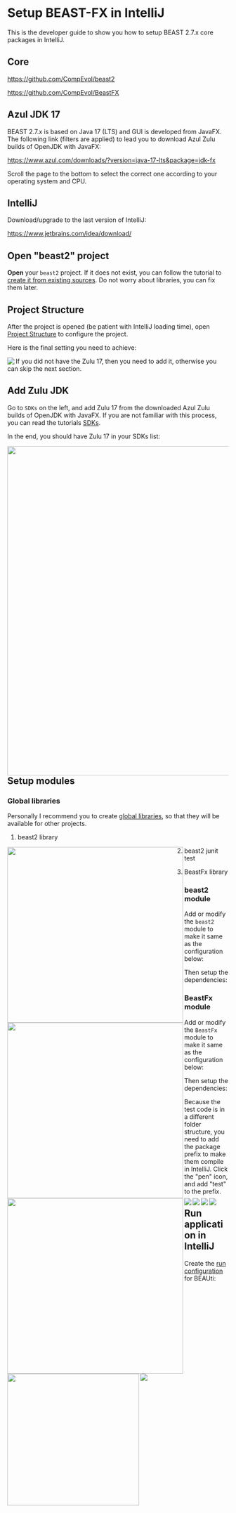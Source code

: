 # Setup BEAST-FX in IntelliJ

This is the developer guide to show you how to setup BEAST 2.7.x core packages in IntelliJ.

## Core 

https://github.com/CompEvol/beast2

https://github.com/CompEvol/BeastFX

## Azul JDK 17 

BEAST 2.7.x is based on Java 17 (LTS) and GUI is developed from JavaFX.
The following link (filters are applied) to lead you to download Azul Zulu builds of OpenJDK with JavaFX:

https://www.azul.com/downloads/?version=java-17-lts&package=jdk-fx

Scroll the page to the bottom to select the correct one according to your operating system and CPU.

## IntelliJ

Download/upgrade to the last version of IntelliJ:

https://www.jetbrains.com/idea/download/

## Open "beast2" project

__Open__ your `beast2` project. If it does not exist, you can follow the tutorial
to [create it from existing sources](https://www.jetbrains.com/help/idea/import-project-or-module-wizard.html#create-from-sources).
Do not worry about libraries, you can fix them later.

## Project Structure

After the project is opened (be patient with IntelliJ loading time), 
open [Project Structure](https://www.jetbrains.com/help/idea/project-settings-and-structure.html) to configure the project.

Here is the final setting you need to achieve:

<a href="./IntelliJProject.png"><img src="IntelliJProject.png" align="left" ></a>

If you did not have the Zulu 17, then you need to add it, otherwise you can skip the next section.

## Add Zulu JDK

Go to `SDKs` on the left, and add Zulu 17 from the downloaded Azul Zulu builds of OpenJDK with JavaFX.
If you are not familiar with this process, you can read the tutorials [SDKs](https://www.jetbrains.com/help/idea/sdk.html). 

In the end, you should have Zulu 17 in your SDKs list:

<a href="./zulu-17.png"><img src="zulu-17.png" align="left" width="750"></a>

## Setup modules

### Global libraries

Personally I recommend you to create [global libraries](https://www.jetbrains.com/help/idea/library.html),
so that they will be available for other projects.

1. beast2 library

<a href="./b2-lib.png"><img src="b2-lib.png" align="left" width="400"></a>

2. beast2 junit test

<a href="./b2-junit.png"><img src="b2-junit.png" align="left" width="400"></a>

3. BeastFx library

<a href="./b2fx-lib.png"><img src="b2fx-lib.png" align="left" width="400"></a>

### beast2 module

Add or modify the `beast2` module to make it same as the configuration below:

<a href="./b2Src.png"><img src="b2Src.png" align="left"></a>

Then setup the dependencies:

<a href="./b2Dep.png"><img src="b2Dep.png" align="left"></a>


### BeastFx module

Add or modify the `BeastFx` module to make it same as the configuration below:

<a href="./b2fxSrc.png"><img src="b2fxSrc.png" align="left"></a>

Then setup the dependencies:

<a href="./b2fxDep.png"><img src="b2fxDep.png" align="left"></a>

Because the test code is in a different folder structure, 
you need to add the package prefix to make them compile in IntelliJ.
Click the "pen" icon, and add "test" to the prefix.

<a href="./PkgPref.png"><img src="PkgPref.png" align="left" width="300"></a>

## Run application in IntelliJ

Create the [run configuration](https://www.jetbrains.com/help/idea/creating-and-running-your-first-java-application.html#create_jar_run_config) for BEAUti:

<a href="./BEAUti.png"><img src="BEAUti.png" align="left" ></a>





